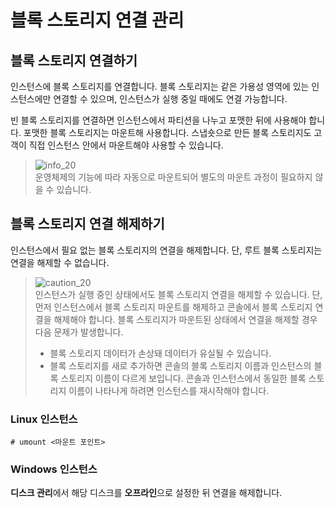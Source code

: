 # 블록 스토리지 연결 관리

## 블록 스토리지 연결하기

인스턴스에 블록 스토리지를 연결합니다. 블록 스토리지는 같은 가용성 영역에 있는 인스턴스에만 연결할 수 있으며, 인스턴스가 실행 중일 때에도 연결 가능합니다.

빈 블록 스토리지를 연결하면 인스턴스에서 파티션을 나누고 포맷한 뒤에 사용해야 합니다. 포맷한 블록 스토리지는 마운트해 사용합니다. 스냅숏으로 만든 블록 스토리지도 고객이 직접 인스턴스 안에서 마운트해야 사용할 수 있습니다.

> ![info_20](https://github.com/TOAST-DOCS/TW/assets/108712260/7bfcf1e2-37c8-49c5-b05a-08a609612f11)<br>
> 운영체제의 기능에 따라 자동으로 마운트되어 별도의 마운트 과정이 필요하지 않을 수 있습니다.

## 블록 스토리지 연결 해제하기

인스턴스에서 필요 없는 블록 스토리지의 연결을 해제합니다. 단, 루트 블록 스토리지는 연결을 해제할 수 없습니다.

> ![caution_20](https://github.com/TOAST-DOCS/TW/assets/108712260/ef1184d1-146e-4c94-a68d-23f99f669437)<br>
> 인스턴스가 실행 중인 상태에서도 블록 스토리지 연결을 해제할 수 있습니다. 단, 먼저 인스턴스에서 블록 스토리지 마운트를 해제하고 콘솔에서 블록 스토리지 연결을 해제해야 합니다. 블록 스토리지가 마운트된 상태에서 연결을 해제할 경우 다음 문제가 발생합니다.
>
> * 블록 스토리지 데이터가 손상돼 데이터가 유실될 수 있습니다.
> * 블록 스토리지를 새로 추가하면 콘솔의 블록 스토리지 이름과 인스턴스의 블록 스토리지 이름이 다르게 보입니다. 콘솔과 인스턴스에서 동일한 블록 스토리지 이름이 나타나게 하려면 인스턴스를 재시작해야 합니다.

### Linux 인스턴스

```
# umount <마운트 포인트>
```

### Windows 인스턴스

**디스크 관리**에서 해당 디스크를 **오프라인**으로 설정한 뒤 연결을 해제합니다.
